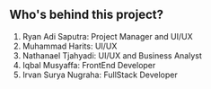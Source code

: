 ## Who's behind this project?

1. Ryan Adi Saputra: Project Manager and UI/UX
2. Muhammad Harits: UI/UX
3. Nathanael Tjahyadi: UI/UX and Business Analyst
4. Iqbal Musyaffa: FrontEnd Developer
5. Irvan Surya Nugraha: FullStack Developer
